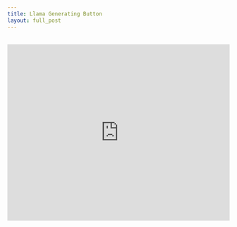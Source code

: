 ```yaml
---
title: Llama Generating Button
layout: full_post
---
```


<br/>

<iframe src="http://nick11roberts.github.io/Llama-Web/" 
	height="400" 
	width="100%" 
	frameborder="0" 
	allowTransparency="true">
	<p>Your browser does not support iframes.</p>
</iframe>